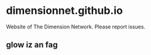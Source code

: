 dimensionnet.github.io
======================

Website  of The Dimension Network. Please report issues.

glow iz an fag
--------------
